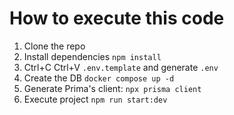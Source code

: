 # How to execute this code

1. Clone the repo
2. Install dependencies `npm install`
3. Ctrl+C Ctrl+V `.env.template` and generate `.env`
4. Create the DB `docker compose up -d`
5. Generate Prima's client: `npx prisma client`
6. Execute project `npm run start:dev`
